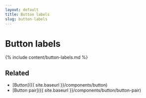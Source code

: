 ```yaml
---
layout: default
title: Button labels
slug: button-labels
---
```


# Button labels

{% include content/button-labels.md %}

## Related

* [Button]({{ site.baseurl }}/components/button)
* [Button pair]({{ site.baseurl }}/components/button/button-pair)


